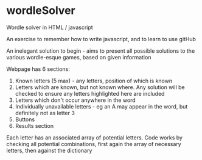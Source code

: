 # wordleSolver
Wordle solver in HTML / javascript

An exercise to remember how to write javascript, and to learn to use gitHub

An inelegant solution to begin - aims to present all possible solutions to the various wordle-esque games, based on given information

Webpage has 6 sections:
1) Known letters (5 max) - any letters, position of which is known
2) Letters which are known, but not known where. Any solution will be checked to ensure any letters highlighted here are included
3) Letters which don't occur anywhere in the word
4) Individually unavailable letters - eg an A may appear in the word, but definitely not as letter 3
5) Buttons
6) Results section

Each letter has an associated array of potential letters. Code works by checking all potential combinations, first again the array of necessary letters, then against the dictionary
